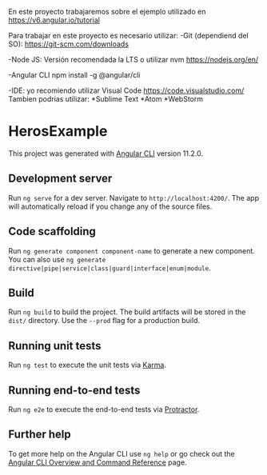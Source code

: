En este proyecto trabajaremos sobre el ejemplo utilizado en https://v6.angular.io/tutorial

Para trabajar en este proyecto es necesario utilizar: 
-Git (dependiend del SO):
https://git-scm.com/downloads 

-Node JS:
Versión recomendada la LTS o utilizar nvm 
https://nodejs.org/en/

-Angular CLI
npm install -g @angular/cli

-IDE: yo recomiendo utilizar Visual Code https://code.visualstudio.com/ 
Tambien podrias utilizar:
*Sublime Text
*Atom
*WebStorm

# HerosExample

This project was generated with [Angular CLI](https://github.com/angular/angular-cli) version 11.2.0.

## Development server

Run `ng serve` for a dev server. Navigate to `http://localhost:4200/`. The app will automatically reload if you change any of the source files.

## Code scaffolding

Run `ng generate component component-name` to generate a new component. You can also use `ng generate directive|pipe|service|class|guard|interface|enum|module`.

## Build

Run `ng build` to build the project. The build artifacts will be stored in the `dist/` directory. Use the `--prod` flag for a production build.

## Running unit tests

Run `ng test` to execute the unit tests via [Karma](https://karma-runner.github.io).

## Running end-to-end tests

Run `ng e2e` to execute the end-to-end tests via [Protractor](http://www.protractortest.org/).

## Further help

To get more help on the Angular CLI use `ng help` or go check out the [Angular CLI Overview and Command Reference](https://angular.io/cli) page.

